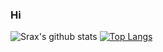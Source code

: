### Hi
![Srax's github stats](https://github-readme-stats.vercel.app/api?username=srax&show_icons=true&theme=dracula)
[![Top Langs](https://github-readme-stats.vercel.app/api/top-langs/?username=srax)](https://github.com/srax/github-readme-stats)
